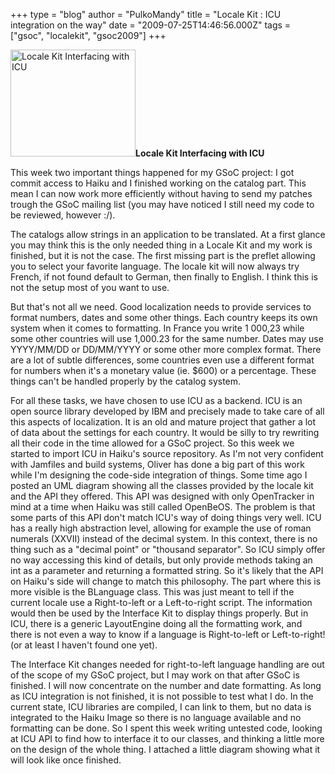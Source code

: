 +++
type = "blog"
author = "PulkoMandy"
title = "Locale Kit : ICU integration on the way"
date = "2009-07-25T14:46:56.000Z"
tags = ["gsoc", "localekit", "gsoc2009"]
+++

<span class="inline inline-left"><a href="/images/locale_kit_interfacing_icu"><img src="/files/screenshots/ICU_Interfacing.thumbnail.png" alt="Locale Kit Interfacing with ICU" title="Locale Kit Interfacing with ICU"  class="image image-thumbnail " width="200" height="171" /></a><span class="caption" style="width: 198px;"><strong>Locale Kit Interfacing with ICU</strong></span></span>

This week two important things happened for my GSoC project: I got commit access to Haiku and I finished working on the catalog part. This mean I can now work more efficiently without having to send my patches trough the GSoC mailing list (you may have noticed I still need my code to be reviewed, however :/).

The catalogs allow strings in an application to be translated. At a first glance you may think this is the only needed thing in a Locale Kit and my work is finished, but it is not the case. The first missing part is the preflet allowing you to select your favorite language. The locale kit will now always try French, if not found default to German, then finally to English. I think this is not the setup most of you want to use.


<!--more-->


But that's not all we need. Good localization needs to provide services to format numbers, dates and some other things. Each country keeps its own system when it comes to formatting. In France you write 1 000,23 while some other countries will use 1,000.23 for the same number. Dates may use YYYY/MM/DD or DD/MM/YYYY or some other more complex format. There are a lot of subtle differences, some countries even use a different format for numbers when it's a monetary value (ie. $600) or a percentage. These things can't be handled properly by the catalog system.

For all these tasks, we have chosen to use ICU as a backend. ICU is an open source library developed by IBM and precisely made to take care of all this aspects of localization. It is an old and mature project that gather a lot of data about the settings for each country. It would be silly to try rewriting all their code in the time allowed for a GSoC project. So this week we started to import ICU in Haiku's source repository. As I'm not very confident with Jamfiles and build systems, Oliver has done a big part of this work while I'm designing the code-side integration of things. Some time ago I posted an UML diagram showing all the classes provided by the locale kit and the API they offered. This API was designed with only OpenTracker in mind at a time when Haiku was still called OpenBeOS. The problem is that some parts of this API don't match ICU's way of doing things very well. ICU has a really high abstraction level, allowing for example the use of roman numerals (XXVII) instead of the decimal system. In this context, there is no thing such as a "decimal point" or "thousand separator". So ICU simply offer no way accessing this kind of details, but only provide methods taking an int as a parameter and returning a formatted string. So it's likely that the API on Haiku's side will change to match this philosophy. The part where this is more visible is the BLanguage class. This was just meant to tell if the current locale use a Right-to-left or a Left-to-right script. The information would then be used by the Interface Kit to display things properly. But in ICU, there is a generic LayoutEngine doing all the formatting work, and there is not even a way to know if a language is Right-to-left or Left-to-right! (or at least I haven't found one yet).

The Interface Kit changes needed for right-to-left language handling are out of the scope of my GSoC project, but I may work on that after GSoC is finished. I will now concentrate on the number and date formatting. As long as ICU integration is not finished, it is not possible to test what I do. In the current state, ICU libraries are compiled, I can link to them, but no data is integrated to the Haiku Image so there is no language available and no formatting can be done. So I spent this week writing untested code, looking at ICU API to find how to interface it to our classes, and thinking a little more on the design of the whole thing. I attached a little diagram showing what it will look like once finished.